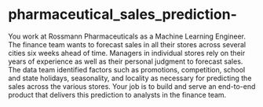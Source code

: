 # pharmaceutical_sales_prediction-
You work at Rossmann Pharmaceuticals as a Machine Learning Engineer. The finance team wants to forecast sales in all their stores across several cities six weeks ahead of time. Managers in individual stores rely on their years of experience as well as their personal judgment to forecast sales.   The data team identified factors such as promotions, competition, school and state holidays, seasonality, and locality as necessary for predicting the sales across the various stores.  Your job is to build and serve an end-to-end product that delivers this prediction to analysts in the finance team. 
